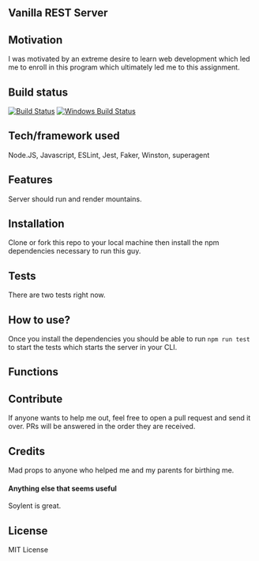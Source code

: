 ## Vanilla REST Server


## Motivation
I was motivated by an extreme desire to learn web development which led me to enroll in this program which ultimately led me to this assignment. 

## Build status

[![Build Status](https://travis-ci.org/akashnimare/foco.svg?branch=master)](https://travis-ci.org/akashnimare/foco)
[![Windows Build Status](https://ci.appveyor.com/api/projects/status/github/akashnimare/foco?branch=master&svg=true)](https://ci.appveyor.com/project/akashnimare/foco/branch/master)

## Tech/framework used
Node.JS, Javascript, ESLint, Jest, Faker, Winston, superagent

## Features
Server should run and render mountains. 

## Installation
Clone or fork this repo to your local machine then install the npm dependencies necessary to run this guy. 

## Tests
There are two tests right now.

## How to use?
Once you install the dependencies you should be able to run `npm run test` to start the tests which starts the server in your CLI. 

## Functions 
 

## Contribute

If anyone wants to help me out, feel free to open a pull request and send it over. PRs will be answered in the order they are received. 

## Credits
Mad props to anyone who helped me and my parents for birthing me.

#### Anything else that seems useful
Soylent is great.  

## License
MIT License